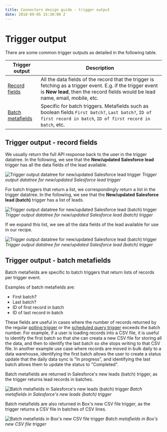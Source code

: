 ```yaml
---
title: Connectors design guide - trigger output
date: 2018-09-05 15:30:00 Z
---
```


# Trigger output
There are some common trigger outputs as detailed in the following table.

| Trigger output                                                | Description                                                                                                                                                                                  |
|---------------------------------------------------------------|----------------------------------------------------------------------------------------------------------------------------------------------------------------------------------------------|
| [Record fields](#trigger-output---record-fields)              | All the data fields of the record that the trigger is fetching as a trigger event. E.g. if the trigger event is **New lead**, then the record fields would be lead name, email, mobile, etc. |
| [Batch metafields](#trigger-output---batch-metafields)        | Specific for batch triggers. Metafields such as boolean fields `First batch?`, `Last batch?`, `ID of first record in batch`, `ID of first record in batch`, etc.                             |

## Trigger output - record fields
We usually return the full API response back to the user in the trigger datatree. In the following, we see that the **New/updated Salesforce lead** trigger has all the data fields of the lead available.

![Trigger output datatree for new/updated Salesforce lead trigger](/assets/images/connectors-design-guide/trigger-output-single-record.gif)
*Trigger output datatree for new/updated Salesforce lead trigger*

For batch triggers that return a list, we correspondingly return a list in the trigger datatree. In the following, we see that the **New/updated Salesforce lead (batch)** trigger has a list of leads.

![Trigger output datatree for new/updated Salesforce lead (batch) trigger](/assets/images/connectors-design-guide/trigger-output-batch-records.gif)
*Trigger output datatree for new/updated Salesforce lead (batch) trigger*

If we expand this list, we see all the data fields of the lead available for use in our recipe.

![Trigger output datatree for new/updated Salesforce lead (batch) trigger](/assets/images/connectors-design-guide/trigger-output-batch-records.png)
*Trigger output datatree for new/updated Salesforce lead (batch) trigger*

## Trigger output - batch metafields
Batch metafields are specific to batch triggers that return lists of records per trigger event.

Examples of batch metafields are:
- First batch?
- Last batch?
- ID of first record in batch
- ID of last record in batch

These fields are useful in cases where the number of records returned by the regular [polling trigger](/recipes/triggers.md#polling-triggers) or the [scheduled query trigger](/recipes/triggers.md#scheduled-triggers) exceeds the batch number. For example, if a user is loading records into a CSV file, it is useful to identify the first batch so that she can creata a new CSV file for storing all the data, and then to identify the last batch so she stops writing to that CSV file. In another example use case where records are moved in bulk daily to a data warehouse, identifying the first batch allows the user to create a status update that the daily data sync is "In progress", and identifying the last batch allows them to update the status to "Completed".
 
Batch metafields are returned in Salesforce's new leads (batch) trigger, as the trigger returns lead records in batches.

![Batch metafields in Salesforce's new leads (batch) trigger](/assets/images/connectors-design-guide/salesforce-new-leads-batch-metafields.png)
*Batch metafields in Salesforce's new leads (batch) trigger*

Batch metafields are also returned in Box's new CSV file trigger, as the trigger returns a CSV file in batches of CSV lines.

![Batch metafields in Box's new CSV file trigger](/assets/images/connectors-design-guide/box-new-csv-file-batch-metafields.png)
*Batch metafields in Box's new CSV file trigger*
